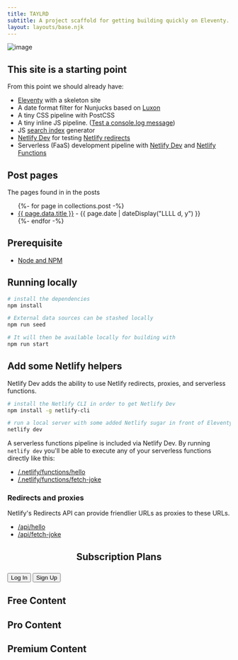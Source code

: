 ```yaml
---
title: TAYLRD
subtitle: A project scaffold for getting building quickly on Eleventy. Making good use of and leveraging JAMSTACK, speed of SSG's, power of Netlify, breaking down the complexity of authentication with Identity, microservices with serverless functions, getting paid with Stripe and other musings.
layout: layouts/base.njk
---
```


![image](/images/sweetjam.png)

## This site is a starting point

From this point we should already have:

- [Eleventy](https://11ty.io) with a skeleton site
- A date format filter for Nunjucks based on [Luxon](https://moment.github.io/luxon)
- A tiny CSS pipeline with PostCSS
- A tiny inline JS pipeline. (<a href="#" class="btn-log">Test a console.log message</a>)
- JS [search index](/search.json) generator
- [Netlify Dev](https://www.netlify.com/products/dev) for testing [Netlify redirects](https://netlify.com/docs/redirects/)
- Serverless (FaaS) development pipeline with [Netlify Dev](https://www.netlify.com/products/dev) and [Netlify Functions](https://www.netlify.com/products/functions)



## Post pages

The pages found in in the posts

<ul class="listing">
{%- for page in collections.post -%}
  <li>
    <a href="{{ page.url }}">{{ page.data.title }}</a> -
    <time datetime="{{ page.date }}">{{ page.date | dateDisplay("LLLL d, y") }}</time>
  </li>
{%- endfor -%}
</ul>

<!-- ## Links from an external data source

These links were sourced from [hawksworx.com](https://www.hawksworx.com/feed.json) at build time.

<ul class="listing">
{%- for item in hawksworx.entries.slice(0,5) -%}
  <li>
    <a href="{{ item.link }}">{{ item.title }}</a>
  </li>
{%- endfor -%}
</ul> -->


## Prerequisite

- [Node and NPM](https://nodejs.org/)

## Running locally

```bash
# install the dependencies
npm install

# External data sources can be stashed locally
npm run seed

# It will then be available locally for building with
npm run start
```

## Add some Netlify helpers
Netlify Dev adds the ability to use Netlify redirects, proxies, and serverless functions.

```bash
# install the Netlify CLI in order to get Netlify Dev
npm install -g netlify-cli

# run a local server with some added Netlify sugar in front of Eleventy
netlify dev
```

A serverless functions pipeline is included via Netlify Dev. By running `netlify dev` you'll be able to execute any of your serverless functions directly like this:

- [/.netlify/functions/hello](/.netlify/functions/hello)
- [/.netlify/functions/fetch-joke](/.netlify/functions/fetch-joke)

### Redirects and proxies

Netlify's Redirects API can provide friendlier URLs as proxies to these URLs.

- [/api/hello](/api/hello)
- [/api/fetch-joke](/api/fetch-joke)

<h2 style="text-align:center;margin-bottom:1.5rem">Subscription Plans</h2>

<div class="user-info">
  <button id="left">Log In</button>
  <button id="right">Sign Up</button>
</div>

<div class="sub-content">
  <div class="content">
    <h2>Free Content</h2>
    <div class="free"></div>
  </div>
  <div class="content">
    <h2>Pro Content</h2>
    <div class="pro"></div>
  </div>
  <div class="content">
    <h2>Premium Content</h2>
    <div class="premium"></div>
  </div>
</div>

<template id="content">
  <figure class="content-display">
    <img />
      <figcaption>
        <p class="credit"></p>
      </figcaption>
  </figure>
</template>

<script>
const button1 = document.getElementById('left');
const button2 = document.getElementById('right');

const login = () => netlifyIdentity.open('login');
const signup = () => netlifyIdentity.open('signup');

// by default, add login and signup functionality
button1.addEventListener('click', login);
button2.addEventListener('click', signup);

const updateUserInfo = (user) => {
  const container = document.querySelector('.user-info');

  //cloning the buttons removes existing event listeners
  const b1 = button1.cloneNode(true);
  const b2 = button2.cloneNode(true);

  //empty the user info div
  container.innerHTML = '';

  if (user) {
    b1.innerText = 'Log Out';
    b1.addEventListener('click', () => {
      netlifyIdentity.logout();
    });

    b2.innerText = 'Manage Subscription';
    b2.addEventListener('click', () => {
      //TODO handle subscription managment
    });
  } else {
    //if no one is logged in, show login/signup options
    b1.innerText = 'Log In';
    b1.addEventListener('click', login);

    b2.innerText = 'Sign Up';
    b2.addEventListener('click', signup);
  }

  //add the updated buttons back to the user info div
  container.appendChild(b1);
  container.appendChild(b2);
};

const loadSubscriptionContent = async (user) => {
  const token = user ? await netlifyIdentity.currentUser().jwt(true) : false;

  ['free', 'pro', 'premium'].forEach((type) => {
    fetch('/.netlify/functions/get-protected-content', {
      method: 'POST',
      headers: {
        Authorization: `Bearer ${token}`,
      },
      body: JSON.stringify({ type })
    })
    .then((res) => res.json())
    .then((data) => {
      const template = document.querySelector('#content');
      const container = document.querySelector(`.${type}`);

      //remove any existing content from the content containers
      const oldContent = container.querySelector('.content-display');
      if (oldContent) {
        container.removeChild(oldContent);
      }

      const content = template.content.cloneNode(true);

      const img = content.querySelector('img');
      img.src = data.src;
      img.alt = data.alt;

      const credit = content.querySelector('.credit');
      credit.href = data.creditlink;


      const caption = content.querySelector('figcaption');
      caption.innerText = data.message;
      caption.appendChild(credit);

      container.appendChild(content);
    });
  });
}

const handleUserStateChange = (user) => {
  updateUserInfo(user);
  loadSubscriptionContent(user);
};

netlifyIdentity.on('init', handleUserStateChange);
netlifyIdentity.on('login', handleUserStateChange);
netlifyIdentity.on('logout', handleUserStateChange);


</script>